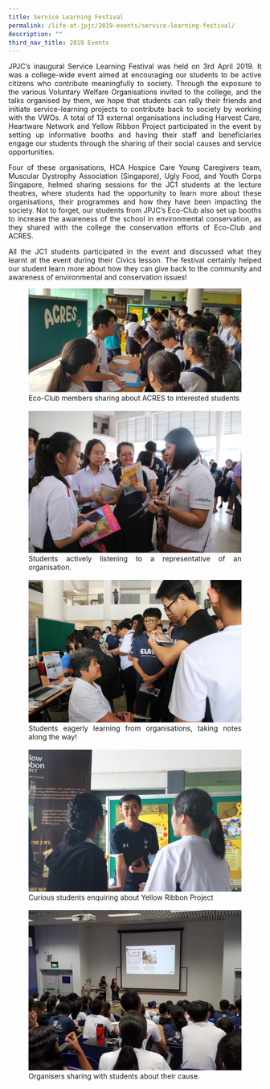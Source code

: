 ```yaml
---
title: Service Learning Festival
permalink: /life-at-jpjc/2019-events/service-learning-festival/
description: ""
third_nav_title: 2019 Events
---
```

<div align=justify>
<p>
JPJC’s inaugural Service Learning Festival was held on 3rd April 2019. It was a college-wide event aimed at encouraging our students to be active citizens who contribute meaningfully to society. Through the exposure to the various Voluntary Welfare Organisations invited to the college, and the talks organised by them, we hope that students can rally their friends and initiate service-learning projects to contribute back to society by working with the VWOs. A total of 13 external organisations including Harvest Care, Heartware Network and Yellow Ribbon Project participated in the event by setting up informative booths and having their staff and beneficiaries engage our students through the sharing of their social causes and service opportunities.</p>

<p>
Four of these organisations, HCA Hospice Care Young Caregivers team, Muscular Dystrophy Association (Singapore), Ugly Food, and Youth Corps Singapore, helmed sharing sessions for the JC1 students at the lecture theatres, where students had the opportunity to learn more about these organisations, their programmes and how they have been impacting the society. Not to forget, our students from JPJC’s Eco-Club also set up booths to increase the awareness of the school in environmental conservation, as they shared with the college the conservation efforts of Eco-Club and ACRES.</p>

<p>
All the JC1 students participated in the event and discussed what they learnt at the event during their Civics lesson. The festival certainly helped our student learn more about how they can give back to the community and awareness of environmental and conservation issues!</p>

<figure>
<img src="/images/slf1.jpg">
<figcaption>Eco-Club members sharing about ACRES to interested students</figcaption><br>

<img src="/images/slf2.jpg">
<figcaption>Students actively listening to a representative of an organisation.</figcaption><br>

<img src="/images/slf3.jpg">
<figcaption>Students eagerly learning from organisations, taking notes along the way!</figcaption><br>

<img src="/images/slf4.jpg">
<figcaption>Curious students enquiring about Yellow Ribbon Project</figcaption><br>

<img src="/images/slf5.jpg">
<figcaption>Organisers sharing with students about their cause.</figcaption>
</figure>
